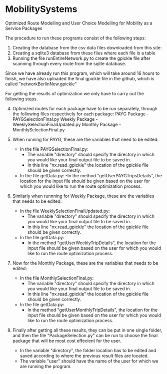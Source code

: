 # MobilitySystems
Optimized Route Modelling and User Choice Modelling for Mobility as a Service Packages

The procedure to run these programs consist of the following steps:
1. Creating the database from the csv data files downloaded from this site: 
2. Creating a sqlite3 database from these files where each file is a table
3. Running the file runEntireNetwork.py to create the gpickle file after scanning through every route from the sqlite database.

Since we have already run this program, which will take around 16 hours to finish, we have also uploaded the final gpickle file in the github, which is called "networkBerlinNew.gpickle" 

For getting the results of optimization we only have to carry out the following steps.

4. Optimized routes for each package have to be run separately, through the following files respectively for each package:
	PAYG Package    - PAYGSelectionFinal.py
	Weekly Package  - WeeklySelectionFinalUpdated.py
	Monthly Package - MonthlySelectionFinal.py

5. When running for PAYG, these are the variables that need to be edited:
	- In the file PAYGSelectionFinal.py:
		- The variable "directory" should specify the directory in which you would like your final output file to be saved in. 
		- In this line "nx.read_gpickle" the location of the gpickle file should be given correctly.
	- In the file getData.py:
		-In the method "getUserPAYGTripsDetails", the location for the input file should be given based on the user for which you would like to run the route optimization process.

6. Similarly when runnning for Weekly Package, these are the variables that needs to be edited:
	- In the file WeeklySelectionFinalUpdated.py:
		- The variable "directory" should specify the directory in which you would like your final output file to be saved in.
		- In this line "nx.read_gpickle" the location of the gpickle file should be given correctly.
	- In the file getData.py:
		- In the method "getUserWeeklyTripDetails", the location for the input file should be given based on the user for which you would like to run the route optimization process.

7. Now for the Monthly Package, these are the variables that needs to be edited:
	- In the file MonthlySelectionFinal.py:
		- The variable "directory" should specify the directory in which you would like your final output file to be saved in.
		- In this line "nx.read_gpickle" the location of the gpickle file should be given correctly.	
	- In the file getData.py:
		- In the method "getUserMonthlyTripDetails", the location for the input file should be given based on the user for which you would like to run the route optimization process.

8. Finally after getting all these results, they can be put in one single folder, and then the file "PackageSelection.py" can be run to choose the final package that will be most cost effecient for the user. 
	- In the variable "directory", the folder location has to be edited and saved according to where the previous result files are located.
	- The variable "user" should have the name of the user for which we are running the program. 
